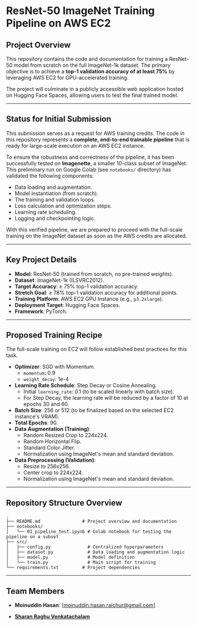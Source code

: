 # ResNet-50 ImageNet Training Pipeline on AWS EC2

## Project Overview

This repository contains the code and documentation for training a ResNet-50 model from scratch on the full ImageNet-1k dataset. The primary objective is to achieve a **top-1 validation accuracy of at least 75%** by leveraging AWS EC2 for GPU-accelerated training.

The project will culminate in a publicly accessible web application hosted on Hugging Face Spaces, allowing users to test the final trained model.

---

## Status for Initial Submission

This submission serves as a request for AWS training credits. The code in this repository represents a **complete, end-to-end trainable pipeline** that is ready for large-scale execution on an AWS EC2 instance.

To ensure the robustness and correctness of the pipeline, it has been successfully tested on **Imagenette**, a smaller 10-class subset of ImageNet. This preliminary run on Google Colab (see `notebooks/` directory) has validated the following components:
- Data loading and augmentation.
- Model instantiation (from scratch).
- The training and validation loops.
- Loss calculation and optimization steps.
- Learning rate scheduling.
- Logging and checkpointing logic.

With this verified pipeline, we are prepared to proceed with the full-scale training on the ImageNet dataset as soon as the AWS credits are allocated.

---

## Key Project Details

*   **Model**: ResNet-50 (trained from scratch, no pre-trained weights).
*   **Dataset**: ImageNet-1k (ILSVRC2012).
*   **Target Accuracy**: ≥ 75% top-1 validation accuracy.
*   **Stretch Goal**: ≥ 78% top-1 validation accuracy for additional points.
*   **Training Platform**: AWS EC2 GPU Instance (e.g., `p3.2xlarge`).
*   **Deployment Target**: Hugging Face Spaces.
*   **Framework**: PyTorch.

---

## Proposed Training Recipe

The full-scale training on EC2 will follow established best practices for this task.

*   **Optimizer**: SGD with Momentum.
    *   `momentum`: 0.9
    *   `weight_decay`: 1e-4
*   **Learning Rate Schedule**: Step Decay or Cosine Annealing.
    *   Initial `learning_rate`: 0.1 (to be scaled linearly with batch size).
    *   For Step Decay, the learning rate will be reduced by a factor of 10 at epochs 30 and 60.
*   **Batch Size**: 256 or 512 (to be finalized based on the selected EC2 instance's VRAM).
*   **Total Epochs**: 90.
*   **Data Augmentation (Training)**:
    *   Random Resized Crop to 224x224.
    *   Random Horizontal Flip.
    *   Standard Color Jitter.
    *   Normalization using ImageNet's mean and standard deviation.
*   **Data Preprocessing (Validation)**:
    *   Resize to 256x256.
    *   Center crop to 224x224.
    *   Normalization using ImageNet's mean and standard deviation.

---

## Repository Structure Overview

```
.
├── README.md                # Project overview and documentation
├── notebooks/
│   └── 01_pipeline_test.ipynb # Colab notebook for testing the pipeline on a subset
├── src/
│   ├── config.py              # Centralized hyperparameters
│   ├── dataset.py             # Data loading and augmentation logic
│   ├── model.py               # Model definition
│   └── train.py               # Main script for training
└── requirements.txt         # Project dependencies
```

---

## Team Members

*   **Moinuddin Hasan**: [moinuddin.hasan.raichur@gmail.com]
- [**Sharan Raghu Venkatachalam**](https://www.linkedin.com/in/sharanrv/)

